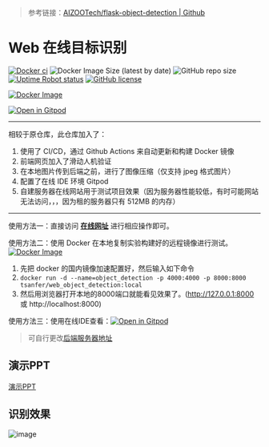 
> 参考链接：[AIZOOTech/flask-object-detection | Github](https://github.com/AIZOOTech/flask-object-detection)

# Web 在线目标识别

[![Docker ci](https://github.com/Tsanfer/web_object_detection/actions/workflows/docker-publish.yml/badge.svg)](https://github.com/Tsanfer/web_object_detection/actions/workflows/docker-publish.yml)
![Docker Image Size (latest by date)](https://img.shields.io/docker/image-size/tsanfer/web_object_detection?label=Docker%20image%20size&sort=date)
![GitHub repo size](https://img.shields.io/github/repo-size/Tsanfer/web_object_detection)
[![Uptime Robot status](https://img.shields.io/uptimerobot/status/m788067363-2813a393b48f8d4bd77ebbdf?label=Web%20status)](https://stats.uptimerobot.com/BRvBpuVrpD/788067363)
[![GitHub license](https://img.shields.io/github/license/Tsanfer/web_object_detection)](https://github.com/Tsanfer/web_object_detection/blob/main/LICENSE)

[![Docker Image](https://img.shields.io/badge/Docker%20Image-2496ED?style=flat-square&logo=Docker&logoColor=white)](https://hub.docker.com/r/tsanfer/web_object_detection)

[![Open in Gitpod](https://img.shields.io/badge/Gitpod-ready--to--code-blue?logo=gitpod)](https://gitpod.io/#https://github.com/Tsanfer/web_object_detection)

---

相较于原仓库，此仓库加入了：
1. 使用了 CI/CD，通过 Github Actions 来自动更新和构建 Docker 镜像
2. 前端网页加入了滑动人机验证
3. 在本地图片传到后端之前，进行了图像压缩（仅支持 jpeg 格式图片）
4. 配置了在线 IDE 环境 Gitpod
5. 自建服务器在线网站用于测试项目效果（因为服务器性能较低，有时可能网站无法访问，，，因为租的服务器只有 512MB 的内存）

---

使用方法一：直接访问 [**在线网址**](http://hpc.tsanfer.com:8000/) 进行相应操作即可。

使用方法二：使用 Docker 在本地复制实验构建好的远程镜像进行测试。 [![Docker Image](https://img.shields.io/badge/Docker%20Image-2496ED?style=flat-square&logo=Docker&logoColor=white)](https://hub.docker.com/r/tsanfer/web_object_detection)
1. 先把 docker 的国内镜像加速配置好，然后输入如下命令
2. `docker run -d --name=object_detection -p 4000:4000 -p 8000:8000 tsanfer/web_object_detection:local`
3. 然后用浏览器打开本地的8000端口就能看见效果了。(http://127.0.0.1:8000 或 http://localhost:8000)

使用方法三：使用在线IDE查看：[![Open in Gitpod](https://img.shields.io/badge/Gitpod-ready--to--code-blue?logo=gitpod)](https://gitpod.io/#https://github.com/Tsanfer/web_object_detection)

> 可自行更改[后端服务器地址](https://github.com/Tsanfer/web_object_detection/blob/b104fff5b9513b40122cf4a6947d8915bf588477/js/index.js#L10-L11)

## 演示PPT
[演示PPT](https://show.zohopublic.com.cn/publish/vo1t583c9d53630cf48e3a4deb802392860c2)

## 识别效果
![image](https://user-images.githubusercontent.com/39004010/158775271-4af97caf-09f5-4f8b-8533-0ce25a15dcea.png)
